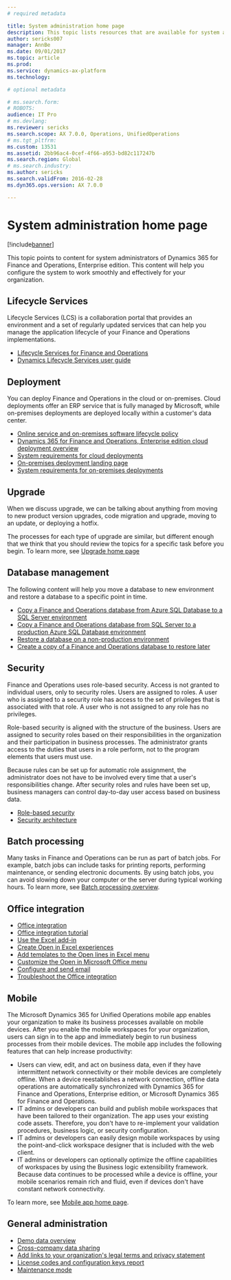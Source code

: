 ```yaml
---
# required metadata

title: System administration home page
description: This topic lists resources that are available for system administrators.
author: sericks007
manager: AnnBe
ms.date: 09/01/2017
ms.topic: article
ms.prod: 
ms.service: dynamics-ax-platform
ms.technology: 

# optional metadata

# ms.search.form: 
# ROBOTS: 
audience: IT Pro
# ms.devlang: 
ms.reviewer: sericks
ms.search.scope: AX 7.0.0, Operations, UnifiedOperations
# ms.tgt_pltfrm: 
ms.custom: 13531
ms.assetid: 2bb96ac4-0cef-4f66-a953-bd82c117247b
ms.search.region: Global
# ms.search.industry: 
ms.author: sericks
ms.search.validFrom: 2016-02-28
ms.dyn365.ops.version: AX 7.0.0

---
```


# System administration home page

[!include[banner](../includes/banner.md)]


This topic points to content for system administrators of Dynamics 365 for Finance and Operations, Enterprise edition. This content will help you configure the system to work smoothly and effectively for your organization.

Lifecycle Services
------------------
Lifecycle Services (LCS) is a collaboration portal that provides an environment and a set of regularly updated services that can help you manage the application lifecycle of your Finance and Operations implementations.

- [Lifecycle Services for Finance and Operations](../lifecycle-services/lcs.md)
- [Dynamics Lifecycle Services user guide](../lifecycle-services/lcs-user-guide.md)

## Deployment
You can deploy Finance and Operations in the cloud or on-premises. Cloud deployments offer an ERP service that is fully managed by Microsoft, while on-premises deployments are deployed locally within a customer's data center.

-   [Online service and on-premises software lifecycle policy](../migration-upgrade/versions-update-policy.md)
- [Dynamics 365 for Finance and Operations, Enterprise edition cloud deployment overview](../deployment/cloud-deployment-overview.md)
-   [System requirements for cloud deployments](../get-started/system-requirements.md)
- [On-premises deployment landing page](/deployment/on-premises-deployment-landing-page.md)
- [System requirements for on-premises deployments](../get-started/system-requirements-on-prem.md)


## Upgrade
When we discuss upgrade, we can be talking about anything from moving to new product version upgrades, code migration and upgrade, moving to an update, or deploying a hotfix.

The processes for each type of upgrade are similar, but different enough that we think that you should review the topics for a specific task before you begin. To learn more, see [Upgrade home page](../migration-upgrade/upgrade-home-page.md)


## Database management
The following content will help you move a database to new environment and restore a database to a specific point in time.

-   [Copy a Finance and Operations database from Azure SQL Database to a SQL Server environment](../database/copy-database-from-azure-sql-to-sql-server.md)
-   [Copy a Finance and Operations database from SQL Server to a production Azure SQL Database environment](../database/copy-database-from-sql-server-to-azure-sql.md)
-   [Restore a database on a non-production environment](../database/request-point-in-time-restore.md)
-   [Create a copy of a Finance and Operations database to restore later](../database/copy-operations-database.md)

## Security
Finance and Operations uses role-based security. Access is not granted to individual users, only to security roles. Users are assigned to roles. A user who is assigned to a security role has access to the set of privileges that is associated with that role. A user who is not assigned to any role has no privileges.

Role-based security is aligned with the structure of the business. Users are assigned to security roles based on their responsibilities in the organization and their participation in business processes. The administrator grants access to the duties that users in a role perform, not to the program elements that users must use.

Because rules can be set up for automatic role assignment, the administrator does not have to be involved every time that a user's responsibilities change. After security roles and rules have been set up, business managers can control day-to-day user access based on business data.

-   [Role-based security](role-based-security.md)
-   [Security architecture](security-architecture.md)

## Batch processing
Many tasks in Finance and Operations can be run as part of batch jobs. For example, batch jobs can include tasks for printing reports, performing maintenance, or sending electronic documents. By using batch jobs, you can avoid slowing down your computer or the server during typical working hours. To learn more, see [Batch processing overview](batch-processing-overview.md).

## Office integration
- [Office integration](../office-integration/office-integration.md)
- [Office integration tutorial](../office-integration/office-integration-tutorial.md)
- [Use the Excel add-in](../office-integration/use-excel-add-in.md)
- [Create Open in Excel experiences](../office-integration/office-integration-edit-excel.md)
- [Add templates to the Open lines in Excel menu](../user-interface/add-templates-open-lines-excel-menu.md)
- [Customize the Open in Microsoft Office menu](../office-integration/customize-open-office-menu.md)
- [Configure and send email](/dynamics365/unified-operations/fin-and-ops/organization-administration/configure-email)
- [Troubleshoot the Office integration](../office-integration/office-integration-troubleshooting.md)


## Mobile
The Microsoft Dynamics 365 for Unified Operations mobile app enables your organization to make its business processes available on mobile devices. After you enable the mobile workspaces for your organization, users can sign in to the app and immediately begin to run business processes from their mobile devices. The mobile app includes the following features that can help increase productivity:

- Users can view, edit, and act on business data, even if they have intermittent network connectivity or their mobile devices are completely offline. When a device reestablishes a network connection, offline data operations are automatically synchronized with Dynamics 365 for Finance and Operations, Enterprise edition, or Microsoft Dynamics 365 for Finance and Operations.
- IT admins or developers can build and publish mobile workspaces that have been tailored to their organization. The app uses your existing code assets. Therefore, you don't have to re-implement your validation procedures, business logic, or security configuration.
- IT admins or developers can easily design mobile workspaces by using the point-and-click workspace designer that is included with the web client.
- IT admins or developers can optionally optimize the offline capabilities of workspaces by using the Business logic extensibility framework. Because data continues to be processed while a device is offline, your mobile scenarios remain rich and fluid, even if devices don't have constant network connectivity.

To learn more, see [Mobile app home page](../mobile-apps/Mobile-app-home-page.md).


## General administration
-   [Demo data overview](../get-started/demo-data.md)
-   [Cross-company data sharing](../sysadmin/cross-company-data-sharing.md)
- [Add links to your organization's legal terms and privacy statement](legal-terms-privacy-statement.md)
- [License codes and configuration keys report](license-codes-configuration-keys-report.md)
-   [Maintenance mode](maintenance-mode.md)




